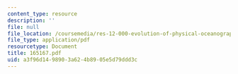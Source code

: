 ```yaml
---
content_type: resource
description: ''
file: null
file_location: /coursemedia/res-12-000-evolution-of-physical-oceanography-spring-2007/a3f96d1498903a624b8905e5d79ddd3c_165167.pdf
file_type: application/pdf
resourcetype: Document
title: 165167.pdf
uid: a3f96d14-9890-3a62-4b89-05e5d79ddd3c
---
```

